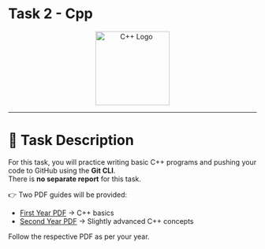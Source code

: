 # Task 2 - Cpp

<p align="center">
  <img src="https://upload.wikimedia.org/wikipedia/commons/1/18/ISO_C%2B%2B_Logo.svg" alt="C++ Logo" width="150"/>
</p>

---

# 📄 Task Description

For this task, you will practice writing basic C++ programs and pushing your code to GitHub using the **Git CLI**.  
There is **no separate report** for this task.

👉 Two PDF guides will be provided:

- [First Year PDF](./Task1-Cpp/task2_first_year.pdf) → C++ basics  
- [Second Year PDF](./Task1-Cpp/task2_second_year.pdf) → Slightly advanced C++ concepts  

Follow the respective PDF as per your year.
